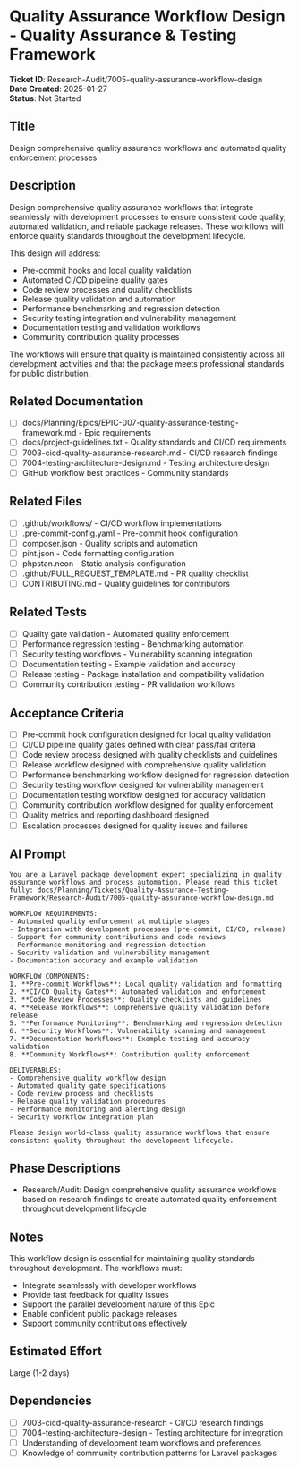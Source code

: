# Quality Assurance Workflow Design - Quality Assurance & Testing Framework

**Ticket ID**: Research-Audit/7005-quality-assurance-workflow-design  
**Date Created**: 2025-01-27  
**Status**: Not Started

## Title
Design comprehensive quality assurance workflows and automated quality enforcement processes

## Description
Design comprehensive quality assurance workflows that integrate seamlessly with development processes to ensure consistent code quality, automated validation, and reliable package releases. These workflows will enforce quality standards throughout the development lifecycle.

This design will address:
- Pre-commit hooks and local quality validation
- Automated CI/CD pipeline quality gates
- Code review processes and quality checklists
- Release quality validation and automation
- Performance benchmarking and regression detection
- Security testing integration and vulnerability management
- Documentation testing and validation workflows
- Community contribution quality processes

The workflows will ensure that quality is maintained consistently across all development activities and that the package meets professional standards for public distribution.

## Related Documentation
- [ ] docs/Planning/Epics/EPIC-007-quality-assurance-testing-framework.md - Epic requirements
- [ ] docs/project-guidelines.txt - Quality standards and CI/CD requirements
- [ ] 7003-cicd-quality-assurance-research.md - CI/CD research findings
- [ ] 7004-testing-architecture-design.md - Testing architecture design
- [ ] GitHub workflow best practices - Community standards

## Related Files
- [ ] .github/workflows/ - CI/CD workflow implementations
- [ ] .pre-commit-config.yaml - Pre-commit hook configuration
- [ ] composer.json - Quality scripts and automation
- [ ] pint.json - Code formatting configuration
- [ ] phpstan.neon - Static analysis configuration
- [ ] .github/PULL_REQUEST_TEMPLATE.md - PR quality checklist
- [ ] CONTRIBUTING.md - Quality guidelines for contributors

## Related Tests
- [ ] Quality gate validation - Automated quality enforcement
- [ ] Performance regression testing - Benchmarking automation
- [ ] Security testing workflows - Vulnerability scanning integration
- [ ] Documentation testing - Example validation and accuracy
- [ ] Release testing - Package installation and compatibility validation
- [ ] Community contribution testing - PR validation workflows

## Acceptance Criteria
- [ ] Pre-commit hook configuration designed for local quality validation
- [ ] CI/CD pipeline quality gates defined with clear pass/fail criteria
- [ ] Code review process designed with quality checklists and guidelines
- [ ] Release workflow designed with comprehensive quality validation
- [ ] Performance benchmarking workflow designed for regression detection
- [ ] Security testing workflow designed for vulnerability management
- [ ] Documentation testing workflow designed for accuracy validation
- [ ] Community contribution workflow designed for quality enforcement
- [ ] Quality metrics and reporting dashboard designed
- [ ] Escalation processes designed for quality issues and failures

## AI Prompt
```
You are a Laravel package development expert specializing in quality assurance workflows and process automation. Please read this ticket fully: docs/Planning/Tickets/Quality-Assurance-Testing-Framework/Research-Audit/7005-quality-assurance-workflow-design.md

WORKFLOW REQUIREMENTS:
- Automated quality enforcement at multiple stages
- Integration with development processes (pre-commit, CI/CD, release)
- Support for community contributions and code reviews
- Performance monitoring and regression detection
- Security validation and vulnerability management
- Documentation accuracy and example validation

WORKFLOW COMPONENTS:
1. **Pre-commit Workflows**: Local quality validation and formatting
2. **CI/CD Quality Gates**: Automated validation and enforcement
3. **Code Review Processes**: Quality checklists and guidelines
4. **Release Workflows**: Comprehensive quality validation before release
5. **Performance Monitoring**: Benchmarking and regression detection
6. **Security Workflows**: Vulnerability scanning and management
7. **Documentation Workflows**: Example testing and accuracy validation
8. **Community Workflows**: Contribution quality enforcement

DELIVERABLES:
- Comprehensive quality workflow design
- Automated quality gate specifications
- Code review process and checklists
- Release quality validation procedures
- Performance monitoring and alerting design
- Security workflow integration plan

Please design world-class quality assurance workflows that ensure consistent quality throughout the development lifecycle.
```

## Phase Descriptions
- Research/Audit: Design comprehensive quality assurance workflows based on research findings to create automated quality enforcement throughout development lifecycle

## Notes
This workflow design is essential for maintaining quality standards throughout development. The workflows must:
- Integrate seamlessly with developer workflows
- Provide fast feedback for quality issues
- Support the parallel development nature of this Epic
- Enable confident public package releases
- Support community contributions effectively

## Estimated Effort
Large (1-2 days)

## Dependencies
- [ ] 7003-cicd-quality-assurance-research - CI/CD research findings
- [ ] 7004-testing-architecture-design - Testing architecture for integration
- [ ] Understanding of development team workflows and preferences
- [ ] Knowledge of community contribution patterns for Laravel packages
